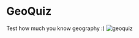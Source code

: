 # GeoQuiz
Test how much you know geography :)
![geoquiz](https://cloud.githubusercontent.com/assets/20156577/25779555/2aad791e-3324-11e7-8dd0-bc4839ed11c6.gif)
